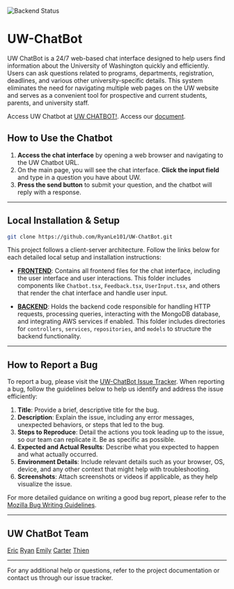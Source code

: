 ![Backend Status](https://github.com/RyanLe101/UW-ChatBot/actions/workflows/ci.yml/badge.svg)


# UW-ChatBot

UW ChatBot is a 24/7 web-based chat interface designed to help users find information about the University of Washington quickly and efficiently. Users can ask questions related to programs, departments, registration, deadlines, and various other university-specific details. This system eliminates the need for navigating multiple web pages on the UW website and serves as a convenient tool for prospective and current students, parents, and university staff.

Access UW Chatbot at [UW CHATBOT!](https://github.com/RyanLe101/UW-ChatBot).
Access our [document](https://docs.google.com/document/d/1Wk5AjDGunrYvGIRVNpQ3cEXGVCDPUu2s6U9ga28QSeY/edit?usp=sharing).

## How to Use the Chatbot

1. **Access the chat interface** by opening a web browser and navigating to the UW Chatbot URL.
2. On the main page, you will see the chat interface. **Click the input field** and type in a question you have about UW.
3. **Press the send button** to submit your question, and the chatbot will reply with a response.

---

## Local Installation & Setup

   ```bash
   git clone https://github.com/RyanLe101/UW-ChatBot.git
   ```

This project follows a client-server architecture. Follow the links below for each detailed local setup and installation instructions:

- **[FRONTEND](https://github.com/RyanLe101/UW-ChatBot/blob/main/UW-ChatBot/Frontend/frontend/README.md)**: Contains all frontend files for the chat interface, including the user interface and user interactions. This folder includes components like `Chatbot.tsx`, `Feedback.tsx`, `UserInput.tsx`, and others that render the chat interface and handle user input.

- **[BACKEND](https://github.com/RyanLe101/UW-ChatBot/blob/main/UW-ChatBot/Backend/README.md)**: Holds the backend code responsible for handling HTTP requests, processing queries, interacting with the MongoDB database, and integrating AWS services if enabled. This folder includes directories for `controllers`, `services`, `repositories`, and `models` to structure the backend functionality.

---

## How to Report a Bug

To report a bug, please visit the [UW-ChatBot Issue Tracker](https://github.com/RyanLe101/UW-ChatBot/issues). When reporting a bug, follow the guidelines below to help us identify and address the issue efficiently:

1. **Title**: Provide a brief, descriptive title for the bug.
2. **Description**: Explain the issue, including any error messages, unexpected behaviors, or steps that led to the bug.
3. **Steps to Reproduce**: Detail the actions you took leading up to the issue, so our team can replicate it. Be as specific as possible.
4. **Expected and Actual Results**: Describe what you expected to happen and what actually occurred.
5. **Environment Details**: Include relevant details such as your browser, OS, device, and any other context that might help with troubleshooting.
6. **Screenshots**: Attach screenshots or videos if applicable, as they help visualize the issue.

For more detailed guidance on writing a good bug report, please refer to the [Mozilla Bug Writing Guidelines](https://developer.mozilla.org/en-US/docs/Mozilla/QA/Bug_writing_guidelines).

---

## UW ChatBot Team
[Eric](https://github.com/eric-huychung)    [Ryan](https://github.com/RyanLe101)   [Emily](https://github.com/emilyngo001)   [Carter](https://github.com/carterb-a)   [Thien](https://github.com/Thienanngvyen)

---

For any additional help or questions, refer to the project documentation or contact us through our issue tracker.
